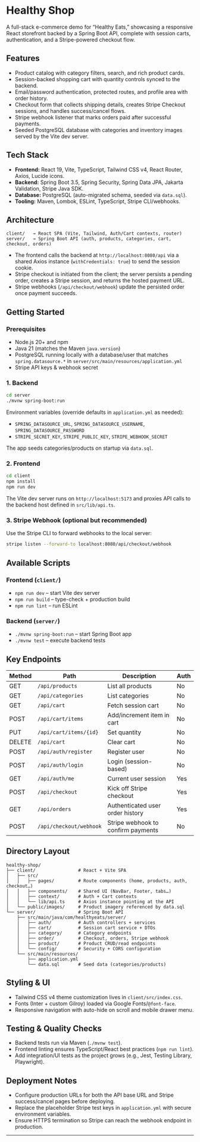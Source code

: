 # Healthy Shop

A full-stack e-commerce demo for “Healthy Eats,” showcasing a responsive React storefront backed by a Spring Boot API, complete with session carts, authentication, and a Stripe-powered checkout flow.

## Features

- Product catalog with category filters, search, and rich product cards.
- Session-backed shopping cart with quantity controls synced to the backend.
- Email/password authentication, protected routes, and profile area with order history.
- Checkout form that collects shipping details, creates Stripe Checkout sessions, and handles success/cancel flows.
- Stripe webhook listener that marks orders paid after successful payments.
- Seeded PostgreSQL database with categories and inventory images served by the Vite dev server.

## Tech Stack

- **Frontend:** React 19, Vite, TypeScript, Tailwind CSS v4, React Router, Axios, Lucide icons.
- **Backend:** Spring Boot 3.5, Spring Security, Spring Data JPA, Jakarta Validation, Stripe Java SDK.
- **Database:** PostgreSQL (auto-migrated schema, seeded via `data.sql`).
- **Tooling:** Maven, Lombok, ESLint, TypeScript, Stripe CLI/webhooks.

## Architecture

```
client/   → React SPA (Vite, Tailwind, Auth/Cart contexts, router)
server/   → Spring Boot API (auth, products, categories, cart, checkout, orders)
```

- The frontend calls the backend at `http://localhost:8080/api` via a shared Axios instance (`withCredentials: true`) to send the session cookie.
- Stripe checkout is initiated from the client; the server persists a pending order, creates a Stripe session, and returns the hosted payment URL.
- Stripe webhooks (`/api/checkout/webhook`) update the persisted order once payment succeeds.

## Getting Started

### Prerequisites

- Node.js 20+ and npm
- Java 21 (matches the Maven `java.version`)
- PostgreSQL running locally with a database/user that matches `spring.datasource.*` in `server/src/main/resources/application.yml`
- Stripe API keys & webhook secret

### 1. Backend

```bash
cd server
./mvnw spring-boot:run
```

Environment variables (override defaults in `application.yml` as needed):

- `SPRING_DATASOURCE_URL`, `SPRING_DATASOURCE_USERNAME`, `SPRING_DATASOURCE_PASSWORD`
- `STRIPE_SECRET_KEY`, `STRIPE_PUBLIC_KEY`, `STRIPE_WEBHOOK_SECRET`

The app seeds categories/products on startup via `data.sql`.

### 2. Frontend

```bash
cd client
npm install
npm run dev
```

The Vite dev server runs on `http://localhost:5173` and proxies API calls to the backend host defined in `src/lib/api.ts`.

### 3. Stripe Webhook (optional but recommended)

Use the Stripe CLI to forward webhooks to the local server:

```bash
stripe listen --forward-to localhost:8080/api/checkout/webhook
```

## Available Scripts

### Frontend (`client/`)

- `npm run dev` – start Vite dev server
- `npm run build` – type-check + production build
- `npm run lint` – run ESLint

### Backend (`server/`)

- `./mvnw spring-boot:run` – start Spring Boot app
- `./mvnw test` – execute backend tests

## Key Endpoints

| Method | Path                     | Description                          | Auth |
| ------ | ------------------------ | ------------------------------------ | ---- |
| GET    | `/api/products`          | List all products                    | No   |
| GET    | `/api/categories`        | List categories                      | No   |
| GET    | `/api/cart`              | Fetch session cart                   | No   |
| POST   | `/api/cart/items`        | Add/increment item in cart           | No   |
| PUT    | `/api/cart/items/{id}`   | Set quantity                         | No   |
| DELETE | `/api/cart`              | Clear cart                           | No   |
| POST   | `/api/auth/register`     | Register user                        | No   |
| POST   | `/api/auth/login`        | Login (session-based)                | No   |
| GET    | `/api/auth/me`           | Current user session                 | Yes  |
| POST   | `/api/checkout`          | Kick off Stripe checkout             | Yes  |
| GET    | `/api/orders`            | Authenticated user order history     | Yes  |
| POST   | `/api/checkout/webhook` | Stripe webhook to confirm payments   | No   |

## Directory Layout

```
healthy-shop/
├── client/                # React + Vite SPA
│   ├── src/
│   │   ├── pages/         # Route components (home, products, auth, checkout…)
│   │   ├── components/    # Shared UI (NavBar, Footer, tabs…)
│   │   ├── context/       # Auth + Cart contexts
│   │   └── lib/api.ts     # Axios instance pointing at the API
│   └── public/images/     # Product imagery referenced by data.sql
└── server/                # Spring Boot API
    ├── src/main/java/com/healthyeats/server/
    │   ├── auth/          # Auth controllers + services
    │   ├── cart/          # Session cart service + DTOs
    │   ├── category/      # Category endpoints
    │   ├── order/         # Checkout, orders, Stripe webhook
    │   ├── product/       # Product CRUD/read endpoints
    │   └── config/        # Security + CORS configuration
    └── src/main/resources/
        ├── application.yml
        └── data.sql       # Seed data (categories/products)
```

## Styling & UI

- Tailwind CSS v4 theme customization lives in `client/src/index.css`.
- Fonts (Inter + custom Gilroy) loaded via Google Fonts/`@font-face`.
- Responsive navigation with auto-hide on scroll and mobile drawer menu.

## Testing & Quality Checks

- Backend tests run via Maven (`./mvnw test`).
- Frontend linting ensures TypeScript/React best practices (`npm run lint`).
- Add integration/UI tests as the project grows (e.g., Jest, Testing Library, Playwright).

## Deployment Notes

- Configure production URLs for both the API base URL and Stripe success/cancel pages before deploying.
- Replace the placeholder Stripe test keys in `application.yml` with secure environment variables.
- Ensure HTTPS termination so Stripe can reach the webhook endpoint in production.

---
